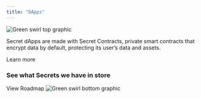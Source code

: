 ```yaml
---
title: "DApps"
---
```


<!-- swirl -->
<column class="ecosystem__green-swirl__top" mode="full">
  <block>
    <img class="get-scrt__align-img" src="/img/icons/swirl-green-top.svg" alt="Green swirl top graphic" loading="lazy"/> 
  </block>
</column>

<column id="dapps" class="spacer-s bg-black-gradient">
  <block>
    <card-grid-v3 title="Secret DApps" header="Secret DApps" collection="dApps" :isPaginated="false" />
  </block>
</column>

<column class="cosystem-pages ecosystem-pages__learn-more">
<block>

Secret dApps are made with Secret Contracts, private smart contracts that encrypt data by default, protecting its user’s data and assets.

<btn class="text-center no-bg" url="/developers">Learn more</btn>

</block>
</column>

<column number="2" number-m="1" number-s="1" weight="left" class="spacer-s bg-dark view-roadmap">
<block>

### See what Secrets we have in store

</block>
<block class="view-roadmap-btn">
<btn class="text-center no-arrow" url="/ecosystem/ecosystem-roadmap">View Roadmap</btn>
</block>
</column>

<column class="" number="2" number-m="1" number-s="1">
  <block>
    <general-ctas id="get-started-with-secret" />
  </block>
  <block>
    <general-ctas id="build-on-secret" />
  </block>
</column >

<!-- swirl -->
<column class="ecosystem__green-swirl__bottom" mode="full">
  <block>
    <img class="get-scrt__align-img" src="/img/icons/swirl-green-bottom.svg" alt="Green swirl bottom graphic" loading="lazy"/>
  </block>
</column>
